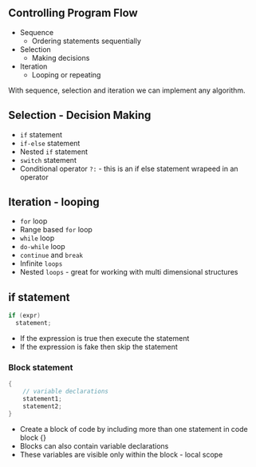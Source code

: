 ## Controlling Program Flow

* Sequence
  * Ordering statements sequentially
* Selection
  * Making decisions
* Iteration
  * Looping or repeating
  

With sequence, selection and iteration we can implement any algorithm.

## Selection - Decision Making
* `if` statement
* `if-else` statement
* Nested `if` statement
* `switch` statement
* Conditional operator `?:` - this is an if else statement wrapeed in an operator

## Iteration - looping
* `for` loop
* Range based `for` loop
* `while` loop
* `do-while` loop
* `continue` and `break`
* Infinite `loops`
* Nested `loops` - great for working with multi dimensional structures


## if statement
```cpp
if (expr)
  statement;
```
* If the expression is true then execute the statement
* If the expression is fake then skip the statement

### Block statement
```cpp
{
    // variable declarations
    statement1;
    statement2;
}
```
* Create a block of code by including more than one statement in code block {}
* Blocks can also contain variable declarations
* These variables are visible only within the block - local scope
